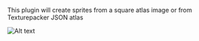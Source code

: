 This plugin will create sprites from a square atlas image or from Texturepacker JSON atlas

![Alt text](../screenshots/tileset_creator.jpg?raw=true)
